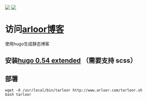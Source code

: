 [![](https://img.shields.io/github/last-commit/arloor/blog.svg?style=flat)](https://github.com/arloor/blog/commit/master)
![](https://img.shields.io/github/languages/code-size/arloor/blog.svg?style=flat)

# 访问[arloor博客](http://www.arloor.com)
使用hugo生成静态博客

## 安装[hugo 0.54 extended](https://github.com/gohugoio/hugo/releases/tag/v0.54.0) （需要支持 scss）

## 部署

```
wget -O /usr/local/bin/tarloor http://www.arloor.com/tarloor.sh
bash tarloor
```
